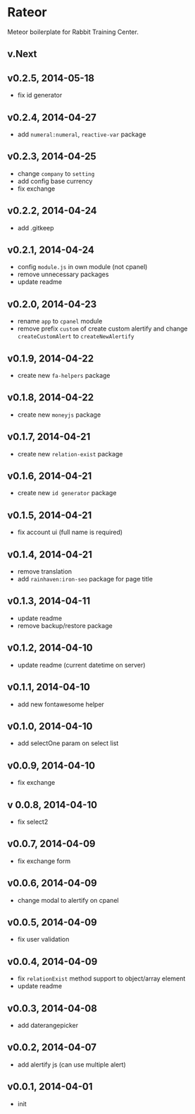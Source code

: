 # Rateor
Meteor boilerplate for Rabbit Training Center.

## v.Next

## v0.2.5, 2014-05-18
- fix id generator

## v0.2.4, 2014-04-27
- add `numeral:numeral`, `reactive-var` package

## v0.2.3, 2014-04-25
- change `company` to `setting`
- add config base currency
- fix exchange

## v0.2.2, 2014-04-24
- add .gitkeep

## v0.2.1, 2014-04-24
- config `module.js` in own module (not cpanel)
- remove unnecessary packages
- update readme

## v0.2.0, 2014-04-23
- rename `app` to `cpanel` module
- remove prefix `custom` of create custom alertify and change `createCustomAlert` to `createNewAlertify`

## v0.1.9, 2014-04-22
- create new `fa-helpers` package

## v0.1.8, 2014-04-22
- create new `moneyjs` package

## v0.1.7, 2014-04-21
- create new `relation-exist` package

## v0.1.6, 2014-04-21
- create new `id generator` package

## v0.1.5, 2014-04-21
- fix account ui (full name is required)

## v0.1.4, 2014-04-21
- remove translation
- add `rainhaven:iron-seo` package for page title

## v0.1.3, 2014-04-11
- update readme
- remove backup/restore package

## v0.1.2, 2014-04-10
- update readme (current datetime on server)

## v0.1.1, 2014-04-10
- add new fontawesome helper

## v0.1.0, 2014-04-10
- add selectOne param on select list

## v0.0.9, 2014-04-10
- fix exchange

## v 0.0.8, 2014-04-10
- fix select2

## v0.0.7, 2014-04-09
- fix exchange form

## v0.0.6, 2014-04-09
- change modal to alertify on cpanel

## v0.0.5, 2014-04-09
- fix user validation

## v0.0.4, 2014-04-09
- fix `relationExist` method support to object/array element
- update readme

## v0.0.3, 2014-04-08
- add daterangepicker
    
## v0.0.2, 2014-04-07
- add alertify js (can use multiple alert)

## v0.0.1, 2014-04-01
- init
